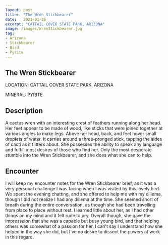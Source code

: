 ```yaml
---
layout: post
title:  "The Wren Stickbearer"
date:   2021-01-26
excerpt: "CATTAIL COVER STATE PARK, ARIZONA"
image: /images/WrenStickbearer.jpg
tag:
- Arizona
- Stickbearer
- Bird
- Pyrite
---
```


## The Wren Stickbearer

LOCATION: CATTAIL COVER STATE PARK, ARIZONA

MINERAL: PYRITE

## Description

A cactus wren with an interesting crest of feathers running along her head. Her feet appear to be made of wood, like sticks that were joined together at various angles to make legs. Above her head, back, and feet hover small droplets of water. It carries around a three-pronged stick, tapping the sides of cacti as it flitters about. She possesses the ability to speak any language and fulfill most desires of those who find her. Only the most desperate stumble into the Wren Stickbearer, and she does what she can to help.

## Encounter
I will keep my encounter notes for the Wren Stickbearer brief, as it was a very personal challenge I was facing when I was visited by this lovely bird. We spent the evening chatting, and she offered to help me with my dillema, though I did not realize I had any dillema at the time. She seemed short of breath during the entire conversation, as though she had been travelling from place to place without rest. I learned little about her, as I had other things on my mind and it felt rude to pry. Overall though, she gave the impresseion that she was a capable but busy young bird, and that helping others was somewhat of a passion for her. I can't say I understand how she helped in the way she did, but I've no desire to dissect the powers at work in this regard.
